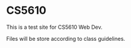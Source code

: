# CS5610
This is a test site for CS5610 Web Dev.

Files will be store according to class guidelines. 
